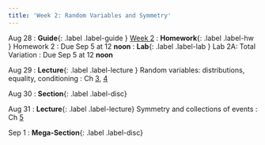 ```yaml
---
title: 'Week 2: Random Variables and Symmetry'
---
```


Aug 28
: **Guide**{: .label .label-guide } [Week 2](/assets/guides/week02.pdf)
: **Homework**{: .label .label-hw } Homework 2
    : Due Sep 5 at 12 **noon**
: **Lab**{: .label .label-lab } Lab 2A: Total Variation
    : Due Sep 5 at 12 **noon**

Aug 29
: **Lecture**{: .label .label-lecture } Random variables: distributions, equality, conditioning
    : Ch [3](http://prob140.org/textbook/content/Chapter_03/00_Random_Variables.html), [4](http://prob140.org/textbook/content/Chapter_04/00_Relations_Between_Variables.html)

Aug 30
: **Section**{: .label .label-disc}

Aug 31
: **Lecture**{: .label .label-lecture} Symmetry and collections of events
    : Ch [5](http://prob140.org/textbook/content/Chapter_05/00_Collections_of_Events.html)

Sep 1
: **Mega-Section**{: .label .label-disc}